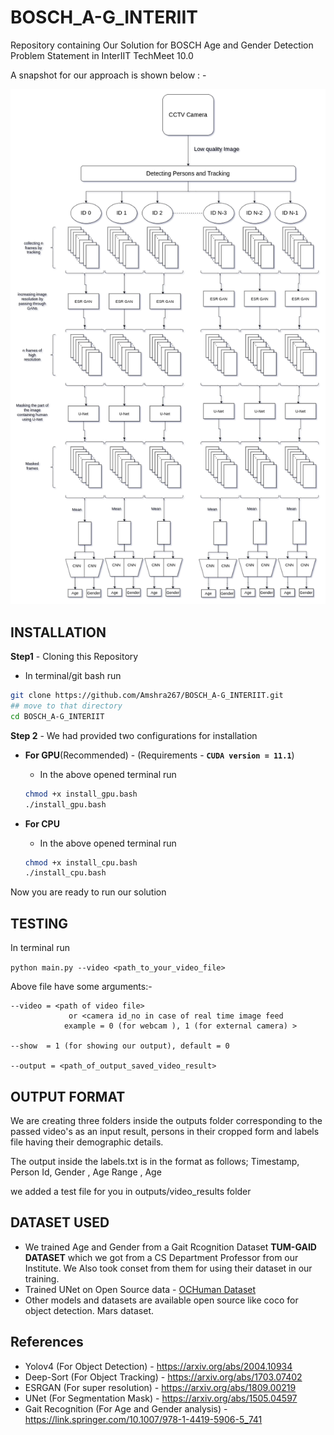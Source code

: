 # BOSCH_A-G_INTERIIT

Repository containing Our Solution for BOSCH Age and Gender Detection Problem Statement in InterIIT TechMeet 10.0

A snapshot for our approach is shown below : -

<img src= "data/bosch_grec.png"/>

## INSTALLATION

**Step1** - Cloning this Repository

 - In terminal/git bash run 

 ```bash
 git clone https://github.com/Amshra267/BOSCH_A-G_INTERIIT.git
 ## move to that directory
 cd BOSCH_A-G_INTERIIT
 ```  

**Step 2** - We had provided two configurations for installation

 - **For GPU**(Recommended) - (Requirements -  **```CUDA version = 11.1```**)
    
     * In the above opened terminal run

     ```bash
     chmod +x install_gpu.bash
     ./install_gpu.bash
     ```

 - **For CPU**
    
     * In the above opened terminal run
     
     ```bash
     chmod +x install_cpu.bash
     ./install_cpu.bash
     ```

Now you are ready to run our solution

## TESTING

In terminal run 

```python main.py --video <path_to_your_video_file>```

Above file have some arguments:-

    --video = <path of video file> 
                 or <camera id_no in case of real time image feed
                example = 0 (for webcam ), 1 (for external camera) >
    
    --show  = 1 (for showing our output), default = 0  

    --output = <path_of_output_saved_video_result>
    
## OUTPUT FORMAT

We are creating three folders inside the outputs folder corresponding to the passed video's as an input result, persons in their cropped form and labels file having their demographic details. 

The output inside the labels.txt is in the format as follows;  Timestamp, Person Id, Gender , Age Range , Age

we added a test file for you in outputs/video_results folder

## DATASET USED

 - We trained Age and Gender from a Gait Rcognition Dataset **TUM-GAID DATASET** which we got from a CS Department Professor from our Institute. We Also took conset from them for using their dataset in our training.
 - Trained UNet on Open Source data - [OCHuman Dataset](https://cg.cs.tsinghua.edu.cn/dataset/form.html?dataset=ochuman)
 - Other models and datasets are available open source like coco for object detection. Mars dataset.

## References
 - Yolov4 (For Object Detection) - https://arxiv.org/abs/2004.10934 
 - Deep-Sort (For Object Tracking) - https://arxiv.org/abs/1703.07402
 - ESRGAN (For super resolution) - https://arxiv.org/abs/1809.00219
 - UNet (For Segmentation Mask) - https://arxiv.org/abs/1505.04597
 - Gait Recognition (For Age and Gender analysis) - https://link.springer.com/10.1007/978-1-4419-5906-5_741
